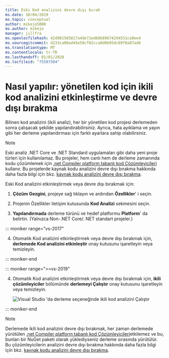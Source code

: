 ```yaml
---
title: Eski Kod analizini devre dışı bırak
ms.date: 10/04/2019
ms.topic: conceptual
author: mikejo5000
ms.author: mikejo
manager: jillfra
ms.openlocfilehash: 42d981505817a4de72ed60b896742d4551ca0ee4
ms.sourcegitcommit: d233ca00ad45e50cf62cca0d0b95dc69f0a87ad6
ms.translationtype: MT
ms.contentlocale: tr-TR
ms.lasthandoff: 01/01/2020
ms.locfileid: "75587504"
---
```

# <a name="how-to-enable-and-disable-binary-code-analysis-for-managed-code"></a>Nasıl yapılır: yönetilen kod için ikili kod analizini etkinleştirme ve devre dışı bırakma

Bilinen kod analizini (ikili analiz), her bir yönetilen kod projesi derlemeden sonra çalışacak şekilde yapılandırabilirsiniz. Ayrıca, hata ayıklama ve yayın gibi her derleme yapılandırması için farklı ayarlara sahip olabilirsiniz.

> [!NOTE]
> Eski analiz .NET Core ve .NET Standard uygulamaları gibi daha yeni proje türleri için kullanılamaz. Bu projeler, hem canlı hem de derleme zamanında kodu çözümlemek için [.net Compiler platform tabanlı kod Çözümleyicileri](roslyn-analyzers-overview.md) kullanır. Bu projelerde kaynak kodu analizini devre dışı bırakma hakkında daha fazla bilgi için bkz. [kaynak kodu analizini devre dışı bırakma](disable-code-analysis.md).

Eski Kod analizini etkinleştirmek veya devre dışı bırakmak için:

1. **Çözüm Gezgini**, projeye sağ tıklayın ve ardından **Özellikler**' i seçin.

2. Projenin Özellikler iletişim kutusunda **Kod Analizi** sekmesini seçin.

3. **Yapılandırmada** derleme türünü ve hedef platformu **Platform**' da belirtin. (Yalnızca Non-.NET Core/. NET standart projeler.)

::: moniker range="vs-2017"

4. Otomatik Kod analizini etkinleştirmek veya devre dışı bırakmak için, **derlemede Kod analizini etkinleştir** onay kutusunu işaretleyin veya temizleyin.

::: moniker-end

::: moniker range=">=vs-2019"

4. Otomatik Kod analizini etkinleştirmek veya devre dışı bırakmak için, **ikili çözümleyiciler** bölümünde **derlemeyi Çalıştır** onay kutusunu işaretleyin veya temizleyin.

   ![Visual Studio 'da derleme seçeneğinde ikili kod analizini Çalıştır](media/run-on-build-binary-analyzers.png)

::: moniker-end

> [!NOTE]
> Derlemede ikili kod analizini devre dışı bırakmak, her zaman derlemede yürütülen [.net Compiler platform tabanlı kod Çözümleyicileri](roslyn-analyzers-overview.md)etkilemez ve bu, bunları bir NuGet paketi olarak yüklediyseniz derleme sırasında yürütülür. Bu çözümleyicilerin analizini devre dışı bırakma hakkında daha fazla bilgi için bkz. [kaynak kodu analizini devre dışı bırakma](disable-code-analysis.md).
